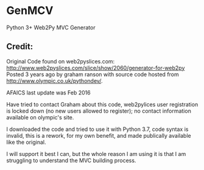 # GenMCV
Python 3+ Web2Py MVC Generator

## Credit:
Original Code found on web2pyslices.com: http://www.web2pyslices.com/slice/show/2060/generator-for-web2py
Posted 3 years ago by graham ranson with source code hosted from http://www.olympic.co.uk/pythondev/.

AFAICS last update was Feb 2016

Have tried to contact Graham about this code, web2pylices user registration is locked down (no new users allowed to register); no contact information available on olympic's site.

I downloaded the code and tried to use it with Python 3.7, code syntax is invalid, this is a rework, for my own benefit, and made publically available like the original.

I will support it best I can, but the whole reason I am using it is that I am struggling to understand the MVC building process.
